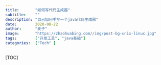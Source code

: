 ```yaml
---
title:       "如何写代码生成器"
subtitle:    ""
description: "自己如何手写一个java代码生成器"
date:        2020-08-22
author:      "麦子"
image:       "https://zhaohuabing.com//img/post-bg-unix-linux.jpg"
tags:        ["开发工具", "java基础"]
categories:  ["Tech" ]
---
```


[TOC]

